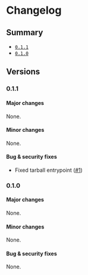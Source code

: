 # Changelog

## Summary

- [`0.1.1`](#011)
- [`0.1.0`](#010)

## Versions

### 0.1.1

#### Major changes

None.

#### Minor changes

None.

#### Bug & security fixes

-  Fixed tarball entrypoint ([#1](https://github.com/aminnairi/i3status/pull/1))

### 0.1.0

#### Major changes

None.

#### Minor changes

None.

#### Bug & security fixes

None.
